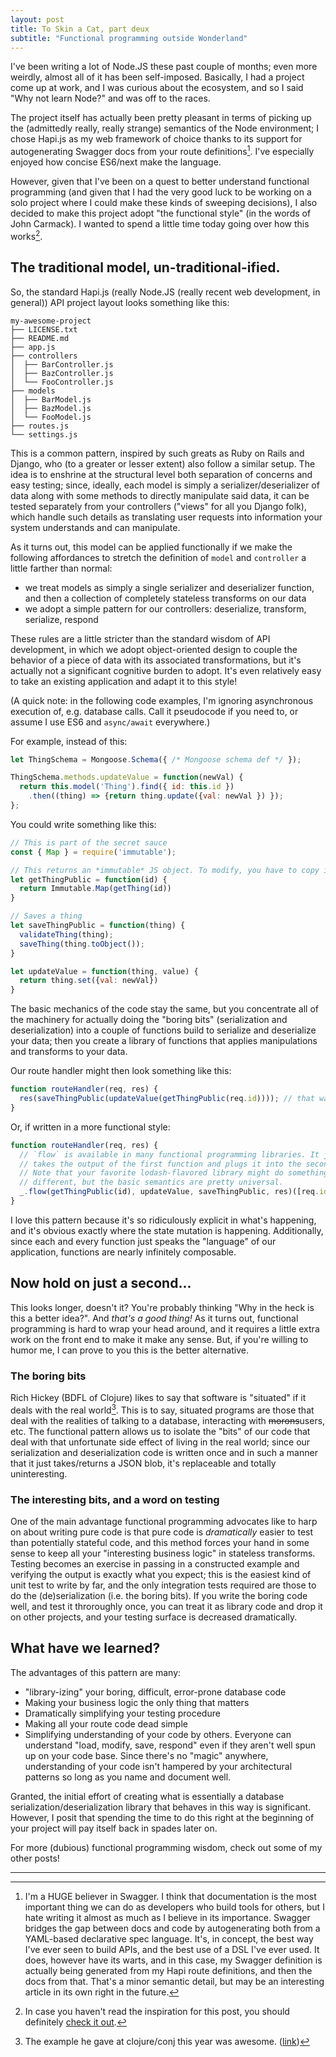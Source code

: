```yaml
---
layout: post
title: To Skin a Cat, part deux
subtitle: "Functional programming outside Wonderland"
---
```

I've been writing a lot of Node.JS these past couple of months; even more
weirdly, almost all of it has been self-imposed. Basically, I had a project come
up at work, and I was curious about the ecosystem, and so I said "Why not learn
Node?" and was off to the races.

The project itself has actually been pretty pleasant in terms of picking up the
(admittedly really, really strange) semantics of the Node environment; I chose
Hapi.js as my web framework of choice thanks to its support for autogenerating
Swagger docs from your route definitions[^1]. I've especially enjoyed how
concise ES6/next make the language.

However, given that I've been on a quest to better understand functional
programming (and given that I had the very good luck to be working on a solo
project where I could make these kinds of sweeping decisions), I also decided to
make this project adopt "the functional style" (in the words of John Carmack). I
wanted to spend a little time today going over how this works[^2].

## The traditional model, un-traditional-ified.

So, the standard Hapi.js (really Node.JS (really recent web development, in
general)) API project layout looks something like this:

```
my-awesome-project
├── LICENSE.txt
├── README.md
├── app.js
├── controllers
│  ├── BarController.js
│  ├── BazController.js
│  └── FooController.js
├── models
│  ├── BarModel.js
│  ├── BazModel.js
│  └── FooModel.js
├── routes.js
└── settings.js
```

This is a common pattern, inspired by such greats as Ruby on Rails and Django,
who (to a greater or lesser extent) also follow a similar setup. The idea is to
enshrine at the structural level both separation of concerns and easy testing;
since, ideally, each model is simply a serializer/deserializer of data along
with some methods to directly manipulate said data, it can be tested separately
from your controllers ("views" for all you Django folk), which handle such
details as translating user requests into information your system understands
and can manipulate.

As it turns out, this model can be applied functionally if we make the following
affordances to stretch the definition of `model` and `controller` a little
farther than normal:

- we treat models as simply a single serializer and deserializer function, and 
then a collection of completely stateless transforms on our data
- we adopt a simple pattern for our controllers: deserialize, transform, serialize,
respond

These rules are a little stricter than the standard wisdom of API development,
in which we adopt object-oriented design to couple the behavior of a piece of
data with its associated transformations, but it's actually not a significant
cognitive burden to adopt. It's even relatively easy to take an existing
application and adapt it to this style!

(A quick note: in the following code examples, I'm ignoring asynchronous
execution of, e.g. database calls. Call it pseudocode if you need to, or assume
I use ES6 and `async/await` everywhere.)

For example, instead of this:

```js
let ThingSchema = Mongoose.Schema({ /* Mongoose schema def */ });

ThingSchema.methods.updateValue = function(newVal) {
  return this.model('Thing').find({ id: this.id })
    .then((thing) => {return thing.update({val: newVal }) });
};
```

You could write something like this:
```js
// This is part of the secret sauce
const { Map } = require('immutable');

// This returns an *immutable* JS object. To modify, you have to copy it.
let getThingPublic = function(id) { 
  return Immutable.Map(getThing(id)) 
}

// Saves a thing
let saveThingPublic = function(thing) { 
  validateThing(thing); 
  saveThing(thing.toObject()); 
}

let updateValue = function(thing, value) {
  return thing.set({val: newVal})
}
```

The basic mechanics of the code stay the same, but you concentrate all of the
machinery for actually doing the "boring bits" (serialization and
deserialization) into a couple of functions build to serialize and deserialize
your data; then you create a library of functions that applies manipulations and
transforms to your data.

Our route handler might then look something like this:
```js
function routeHandler(req, res) {
  res(saveThingPublic(updateValue(getThingPublic(req.id)))); // that was easy!
}
```

Or, if written in a more functional style:
```js
function routeHandler(req, res) {
  // `flow` is available in many functional programming libraries. It just
  // takes the output of the first function and plugs it into the second, etc.
  // Note that your favorite lodash-flavored library might do something
  // different, but the basic semantics are pretty universal.
  _.flow(getThingPublic(id), updateValue, saveThingPublic, res)([req.id]);
}
```

I love this pattern because it's so ridiculously explicit in what's happening,
and it's obvious exactly where the state mutation is happening.  Additionally,
since each and every function just speaks the "language" of our application,
functions are nearly infinitely composable.

## Now hold on just a second...

This looks longer, doesn't it? You're probably thinking "Why in the heck is this
a better idea?". And *that's a good thing!* As it turns out, functional
programming is hard to wrap your head around, and it requires a little extra
work on the front end to make it make any sense. But, if you're willing to humor
me, I can prove to you this is the better alternative.

### The boring bits
Rich Hickey (BDFL of Clojure) likes to say that software is "situated" if it
deals with the real world[^3]. This is to say, situated programs are those that
deal with the realities of talking to a database, interacting with
~~morons~~users, etc. The functional pattern allows us to isolate the "bits" of
our code that deal with that unfortunate side effect of living in the real
world; since our serialization and deserialization code is written once and in
such a manner that it just takes/returns a JSON blob, it's replaceable and
totally uninteresting.

### The interesting bits, and a word on testing

One of the main advantage functional programming advocates like to harp on about
writing pure code is that pure code is *dramatically* easier to test than
potentially stateful code, and this method forces your hand in some sense to
keep all your "interesting business logic" in stateless transforms. Testing
becomes an exercise in passing in a constructed example and verifying the output
is exactly what you expect; this is the easiest kind of unit test to write by
far, and the only integration tests required are those to do the
(de)serialization (i.e. the boring bits). If you write the boring code well, and
test it throroughly once, you can treat it as library code and drop it on other
projects, and your testing surface is decreased dramatically.

## What have we learned?

The advantages of this pattern are many:
- "library-izing" your boring, difficult, error-prone database code
- Making your business logic the only thing that matters
- Dramatically simplifying your testing procedure
- Making all your route code dead simple
- Simplifying understanding of your code by others. Everyone can understand
"load, modify, save, respond" even if they aren't well spun up on your code
base. Since there's no "magic" anywhere, understanding of your code isn't
hampered by your architectural patterns so long as you name and document well.

Granted, the initial effort of creating what is essentially a database
serialization/deserialization library that behaves in this way is significant.
However, I posit that spending the time to do this right at the beginning of
your project will pay itself back in spades later on.

For more (dubious) functional programming wisdom, check out some of my other
posts!

---
[^1]: I'm a HUGE believer in Swagger. I think that documentation is the most important thing we can do as developers who build tools for others, but I hate writing it almost as much as I believe in its importance. Swagger bridges the gap between docs and code by autogenerating both from a YAML-based declarative spec language. It's, in concept, the best way I've ever seen to build APIs, and the best use of a DSL I've ever used. It does, however have its warts, and in this case, my Swagger definition is actually being generated from my Hapi route definitions, and then the docs from that. That's a minor semantic detail, but may be an interesting article in its own right in the future.

[^2]: In case you haven't read the inspiration for this post, you should definitely [check it out](https://galbacarys.github.io/2017/am-i-living-in-a-time-warp/).

[^3]: The example he gave at clojure/conj this year was awesome. ([link](https://youtu.be/2V1FtfBDsLU?t=638))
